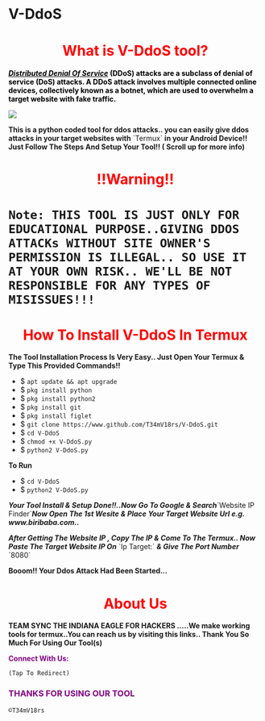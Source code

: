 # V-DdoS<h1 style="color:red" align="center">What is V-DdoS tool?</h1>
<div>
<p style="color:black"><b><i><u>Distributed Denial Of Service</u></i> (DDoS) attacks are a subclass of denial of service (DoS) attacks. A DDoS attack involves multiple connected online devices, collectively known as a botnet, which are used to overwhelm a target website with fake traffic.</b></p>
<img src="https://cdn.discordapp.com/attachments/870740780938047520/870740893093724240/20210731_005139.jpg">
<p style="color:80% black"><b>This is a python coded tool for ddos attacks.. you can easily give ddos attacks in your target websites with</b> `Termux` <b>in your Android Device!! Just Follow The Steps And Setup Your Tool!! ( Scroll up for more info) </b> 
<br>
<h1 align="center" style="color:red">!!Warning!! <h1>

`Note: THIS TOOL IS JUST ONLY FOR EDUCATIONAL PURPOSE..GIVING DDOS ATTACKs WITHOUT SITE OWNER'S PERMISSION IS ILLEGAL.. SO USE IT AT YOUR OWN RISK.. WE'LL BE NOT RESPONSIBLE FOR ANY TYPES OF MISISSUES!!!`

<h1 style="color:red" align="center"> How To Install V-DdoS In Termux</h1>

<p><b>The Tool Installation Process Is Very Easy.. Just Open Your Termux & Type This Provided Commands!!</b></p>

- $ `apt update && apt upgrade`
- $ `pkg install python`
- $ `pkg install python2`
- $ `pkg install git`
- $ `pkg install figlet`
- $ `git clone https://www.github.com/T34mV18rs/V-DdoS.git`
- $ `cd V-DdoS`
- $ `chmod +x V-DdoS.py`
- $ `python2 V-DdoS.py`

<p><b>To Run</b></p>

- $ `cd V-DdoS`
- $ `python2 V-DdoS.py`

<p><b><i> Your Tool Install & Setup Done!!..Now Go To Google & Search</i></b>`Website IP Finder`<b><i>Now  Open The 1st Wesite & Place Your Target Website Url e.g. www.biribaba.com..</b></i></p>

<p><b><i>After Getting The Website IP , Copy The IP & Come To The Termux.. Now Paste The Target Website IP On</b></i> `Ip Target:` <b><i>& Give The Port Number</b></i> `8080` </p>

<p><b> Booom!! Your Ddos Attack Had Been Started...</b> </p>
<div>
<h1 style="color:red" align="center"> About Us </h1>



<p><b>TEAM SYNC THE INDIANA EAGLE FOR HACKERS .....We make working tools for termux..You can reach us by visiting this links.. Thank You So Much For Using Our Tool(s)</b></p>

<p style="color:purple"><b>Connect With Us:</b></p>

``(Tap To Redirect)``

<h3 style="color:purple"> THANKS FOR USING OUR TOOL </h3>

``©T34mV18rs``

